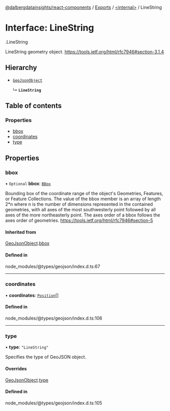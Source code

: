 [@dalbergdatainsights/react-components](../README.md) / [Exports](../modules.md) / [<internal\>](../modules/internal_.md) / LineString

# Interface: LineString

[<internal>](../modules/internal_.md).LineString

LineString geometry object.
https://tools.ietf.org/html/rfc7946#section-3.1.4

## Hierarchy

- [`GeoJsonObject`](internal_.GeoJsonObject.md)

  ↳ **`LineString`**

## Table of contents

### Properties

- [bbox](internal_.LineString.md#bbox)
- [coordinates](internal_.LineString.md#coordinates)
- [type](internal_.LineString.md#type)

## Properties

### bbox

• `Optional` **bbox**: [`BBox`](../modules/internal_.md#bbox)

Bounding box of the coordinate range of the object's Geometries, Features, or Feature Collections.
The value of the bbox member is an array of length 2*n where n is the number of dimensions
represented in the contained geometries, with all axes of the most southwesterly point
followed by all axes of the more northeasterly point.
The axes order of a bbox follows the axes order of geometries.
https://tools.ietf.org/html/rfc7946#section-5

#### Inherited from

[GeoJsonObject](internal_.GeoJsonObject.md).[bbox](internal_.GeoJsonObject.md#bbox)

#### Defined in

node_modules/@types/geojson/index.d.ts:67

___

### coordinates

• **coordinates**: [`Position`](../modules/internal_.md#position-2)[]

#### Defined in

node_modules/@types/geojson/index.d.ts:106

___

### type

• **type**: ``"LineString"``

Specifies the type of GeoJSON object.

#### Overrides

[GeoJsonObject](internal_.GeoJsonObject.md).[type](internal_.GeoJsonObject.md#type)

#### Defined in

node_modules/@types/geojson/index.d.ts:105
